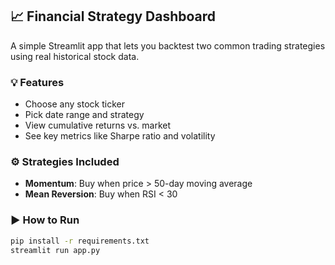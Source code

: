## 📈 Financial Strategy Dashboard

A simple Streamlit app that lets you backtest two common trading strategies using real historical stock data.

### 💡 Features
- Choose any stock ticker
- Pick date range and strategy
- View cumulative returns vs. market
- See key metrics like Sharpe ratio and volatility

### ⚙️ Strategies Included
- **Momentum**: Buy when price > 50-day moving average  
- **Mean Reversion**: Buy when RSI < 30

### ▶️ How to Run

```bash
pip install -r requirements.txt
streamlit run app.py
